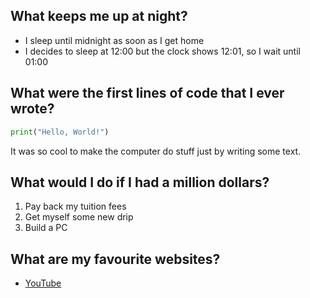 ## What keeps me up at night?
- I sleep until midnight as soon as I get home
- I decides to sleep at 12:00 but the clock shows 12:01, so I wait until 01:00

## What were the first lines of code that I ever wrote?
```python
print("Hello, World!")
```

It was so cool to make the computer do stuff just by writing some text.

## What would I do if I had a million dollars?
1. Pay back my tuition fees
1. Get myself some new drip
1. Build a PC

## What are my favourite websites?
- [YouTube](http://youtube.com)